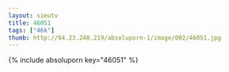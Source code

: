 ```yaml
--- 
layout: sieutv
title: 46051
tags: ["46k"]
thumb: http://94.23.248.219/absoluporn-1/image/002/46051.jpg
---
```

{% include absoluporn key="46051" %} 
